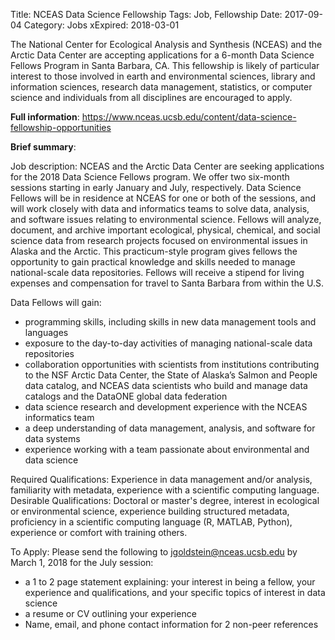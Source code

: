 Title: NCEAS Data Science Fellowship
Tags: Job, Fellowship
Date: 2017-09-04
Category: Jobs
xExpired: 2018-03-01

The National Center for Ecological Analysis and Synthesis (NCEAS) and the Arctic Data Center are accepting applications for a 6-month Data Science Fellows Program in Santa Barbara, CA. This fellowship is likely of particular interest to those involved in earth and environmental sciences, library and information sciences, research data management, statistics, or computer science and individuals from all disciplines are encouraged to apply.

__Full information__: https://www.nceas.ucsb.edu/content/data-science-fellowship-opportunities

__Brief summary__:

Job description:
NCEAS and the Arctic Data Center are seeking applications for the 2018 Data Science Fellows program. We offer two six-month sessions starting in early January and July, respectively. Data Science Fellows will be in residence at NCEAS for one or both of the sessions, and will work closely with data and informatics teams to solve data, analysis, and software issues relating to environmental science. Fellows will analyze, document, and archive important ecological, physical, chemical, and social science data from research projects focused on environmental issues in Alaska and the Arctic. This practicum-style program gives fellows the opportunity to gain practical knowledge and skills needed to manage national-scale data repositories. Fellows will receive a stipend for living expenses and compensation for travel to Santa Barbara from within the U.S.

Data Fellows will gain:
* programming skills, including skills in new data management tools and languages
* exposure to the day-to-day activities of managing national-scale data repositories
* collaboration opportunities with scientists from institutions contributing to the NSF Arctic Data Center, the State of Alaska’s Salmon and People data catalog, and NCEAS data scientists who build and manage data catalogs and the DataONE global data federation
* data science research and development experience with the NCEAS informatics team
* a deep understanding of data management, analysis, and software for data systems
* experience working with a team passionate about environmental and data science

Required Qualifications: Experience in data management and/or analysis, familiarity with metadata, experience with a scientific computing language.
Desirable Qualifications: Doctoral or master's degree, interest in ecological or environmental science, experience building structured metadata, proficiency in a scientific computing language (R, MATLAB, Python), experience or comfort with training others.

To Apply: 
Please send the following to jgoldstein@nceas.ucsb.edu by March 1, 2018 for the July session: 
* a 1 to 2 page statement explaining: your interest in being a fellow, your experience and qualifications, and your specific topics of interest in data science
* a resume or CV outlining your experience
* Name, email, and phone contact information for 2 non-peer references
